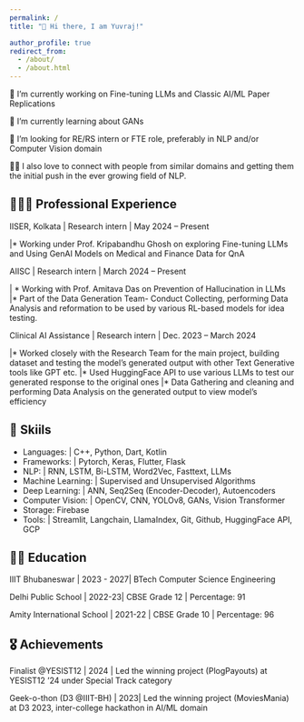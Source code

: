 ```yaml
---
permalink: /
title: "👋 Hi there, I am Yuvraj!"  

author_profile: true
redirect_from: 
  - /about/
  - /about.html
---
```





🔭 I’m currently working on Fine-tuning LLMs and Classic AI/ML Paper Replications

🌱 I’m currently learning about GANs 

🤝 I’m looking for RE/RS intern or FTE role, preferably in NLP and/or Computer Vision domain

👨‍💻 I also love to connect with people from similar domains and getting them the initial push in the ever growing field of NLP.



## 👨🏻‍🔬 **Professional Experience**

IISER, Kolkata | Research intern | May 2024 – Present

|* Working under Prof. Kripabandhu Ghosh on exploring Fine-tuning LLMs and Using GenAI Models on Medical and Finance Data for QnA


AIISC | Research intern | March 2024 – Present

| * Working with Prof. Amitava Das on Prevention of Hallucination in LLMs
|* Part of the Data Generation Team- Conduct Collecting, performing Data Analysis and reformation to be used by various RL-based models for idea testing.


Clinical AI Assistance | Research intern |  Dec. 2023 – March 2024

|* Worked closely with the Research Team for the main project, building dataset and testing the model’s generated output with other Text Generative tools like GPT etc.
|* Used HuggingFace API to use various LLMs to test our generated response to the original ones
|* Data Gathering and cleaning and performing Data Analysis on the generated output to view model’s efficiency


## 🔭 **Skiils**

* Languages: | C++, Python, Dart, Kotlin
* Frameworks: | Pytorch, Keras, Flutter, Flask
* NLP: | RNN, LSTM, Bi-LSTM, Word2Vec, Fasttext, LLMs
* Machine Learning: | Supervised and Unsupervised Algorithms
* Deep Learning: | ANN, Seq2Seq (Encoder-Decoder), Autoencoders
* Computer Vision: | OpenCV, CNN, YOLOv8, GANs, Vision Transformer
* Storage: Firebase
* Tools: | Streamlit, Langchain, LlamaIndex, Git, Github, HuggingFace API, GCP

## 🧑‍🎓 **Education**

IIIT Bhubaneswar |  2023 - 2027| BTech Computer Science Engineering 


Delhi Public School | 2022-23| CBSE Grade 12 | Percentage: 91


Amity International School | 2021-22 | CBSE Grade 10 | Percentage: 96


## 🎖️ **Achievements**

Finalist @YESIST12 | 2024 | Led the winning project (PlogPayouts) at YESIST12 ’24 under Special Track category


Geek-o-thon (D3 @IIIT-BH) | 2023| Led the winning project (MoviesMania) at D3 2023, inter-college hackathon in AI/ML domain


<!-- A data-driven personal website
======
Like many other Jekyll-based GitHub Pages templates, Academic Pages makes you separate the website's content from its form. The content & metadata of your website are in structured markdown files, while various other files constitute the theme, specifying how to transform that content & metadata into HTML pages. You keep these various markdown (.md), YAML (.yml), HTML, and CSS files in a public GitHub repository. Each time you commit and push an update to the repository, the [GitHub pages](https://pages.github.com/) service creates static HTML pages based on these files, which are hosted on GitHub's servers free of charge.

Many of the features of dynamic content management systems (like Wordpress) can be achieved in this fashion, using a fraction of the computational resources and with far less vulnerability to hacking and DDoSing. You can also modify the theme to your heart's content without touching the content of your site. If you get to a point where you've broken something in Jekyll/HTML/CSS beyond repair, your markdown files describing your talks, publications, etc. are safe. You can rollback the changes or even delete the repository and start over -- just be sure to save the markdown files! Finally, you can also write scripts that process the structured data on the site, such as [this one](https://github.com/academicpages/academicpages.github.io/blob/master/talkmap.ipynb) that analyzes metadata in pages about talks to display [a map of every location you've given a talk](https://academicpages.github.io/talkmap.html).

Getting started
======
1. Register a GitHub account if you don't have one and confirm your e-mail (required!)
1. Fork [this repository](https://github.com/academicpages/academicpages.github.io) by clicking the "fork" button in the top right. 
1. Go to the repository's settings (rightmost item in the tabs that start with "Code", should be below "Unwatch"). Rename the repository "[your GitHub username].github.io", which will also be your website's URL.
1. Set site-wide configuration and create content & metadata (see below -- also see [this set of diffs](http://archive.is/3TPas) showing what files were changed to set up [an example site](https://getorg-testacct.github.io) for a user with the username "getorg-testacct")
1. Upload any files (like PDFs, .zip files, etc.) to the files/ directory. They will appear at https://[your GitHub username].github.io/files/example.pdf.  
1. Check status by going to the repository settings, in the "GitHub pages" section

Site-wide configuration
------
The main configuration file for the site is in the base directory in [_config.yml](https://github.com/academicpages/academicpages.github.io/blob/master/_config.yml), which defines the content in the sidebars and other site-wide features. You will need to replace the default variables with ones about yourself and your site's github repository. The configuration file for the top menu is in [_data/navigation.yml](https://github.com/academicpages/academicpages.github.io/blob/master/_data/navigation.yml). For example, if you don't have a portfolio or blog posts, you can remove those items from that navigation.yml file to remove them from the header. 

Create content & metadata
------
For site content, there is one markdown file for each type of content, which are stored in directories like _publications, _talks, _posts, _teaching, or _pages. For example, each talk is a markdown file in the [_talks directory](https://github.com/academicpages/academicpages.github.io/tree/master/_talks). At the top of each markdown file is structured data in YAML about the talk, which the theme will parse to do lots of cool stuff. The same structured data about a talk is used to generate the list of talks on the [Talks page](https://academicpages.github.io/talks), each [individual page](https://academicpages.github.io/talks/2012-03-01-talk-1) for specific talks, the talks section for the [CV page](https://academicpages.github.io/cv), and the [map of places you've given a talk](https://academicpages.github.io/talkmap.html) (if you run this [python file](https://github.com/academicpages/academicpages.github.io/blob/master/talkmap.py) or [Jupyter notebook](https://github.com/academicpages/academicpages.github.io/blob/master/talkmap.ipynb), which creates the HTML for the map based on the contents of the _talks directory).

**Markdown generator**

I have also created [a set of Jupyter notebooks](https://github.com/academicpages/academicpages.github.io/tree/master/markdown_generator
) that converts a CSV containing structured data about talks or presentations into individual markdown files that will be properly formatted for the Academic Pages template. The sample CSVs in that directory are the ones I used to create my own personal website at stuartgeiger.com. My usual workflow is that I keep a spreadsheet of my publications and talks, then run the code in these notebooks to generate the markdown files, then commit and push them to the GitHub repository.

How to edit your site's GitHub repository
------
Many people use a git client to create files on their local computer and then push them to GitHub's servers. If you are not familiar with git, you can directly edit these configuration and markdown files directly in the github.com interface. Navigate to a file (like [this one](https://github.com/academicpages/academicpages.github.io/blob/master/_talks/2012-03-01-talk-1.md) and click the pencil icon in the top right of the content preview (to the right of the "Raw | Blame | History" buttons). You can delete a file by clicking the trashcan icon to the right of the pencil icon. You can also create new files or upload files by navigating to a directory and clicking the "Create new file" or "Upload files" buttons. 

Example: editing a markdown file for a talk
![Editing a markdown file for a talk](/images/editing-talk.png)

For more info
------
More info about configuring Academic Pages can be found in [the guide](https://academicpages.github.io/markdown/). The [guides for the Minimal Mistakes theme](https://mmistakes.github.io/minimal-mistakes/docs/configuration/) (which this theme was forked from) might also be helpful. -->
